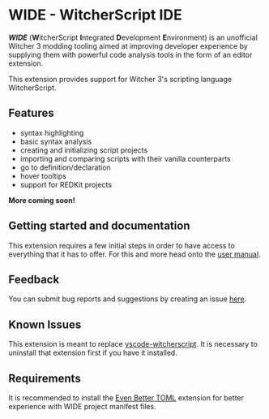 # WIDE - WitcherScript IDE

***WIDE*** (**W**itcherScript **I**ntegrated **D**evelopment **E**nvironment) is an unofficial Witcher 3 modding tooling aimed at improving developer experience by supplying them with powerful code analysis tools in the form of an editor extension.

This extension provides support for Witcher 3's scripting language WitcherScript.


## Features
- syntax highlighting
- basic syntax analysis
- creating and initializing script projects
- importing and comparing scripts with their vanilla counterparts
- go to definition/declaration
- hover tooltips
- support for REDKit projects

**More coming soon!**


## Getting started and documentation
This extension requires a few initial steps in order to have access to everything that it has to offer.
For this and more head onto the [user manual](https://spontancombust.github.io/witcherscript-ide/user-manual).


## Feedback
You can submit bug reports and suggestions by creating an issue [here](https://github.com/SpontanCombust/witcherscript-ide/issues/new).


## Known Issues
This extension is meant to replace [vscode-witcherscript](https://marketplace.visualstudio.com/items?itemName=nicollasricas.vscode-witcherscript).
It is necessary to uninstall that extension first if you have it installed.


## Requirements
It is recommended to install the [Even Better TOML](https://marketplace.visualstudio.com/items?itemName=tamasfe.even-better-toml) extension for better experience with WIDE project manifest files.